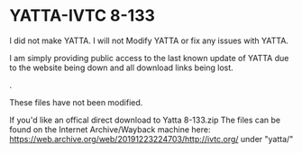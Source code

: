 # YATTA-IVTC 8-133
I did not make YATTA. I will not Modify YATTA or fix any issues with YATTA.

I am simply providing public access to the last known update of YATTA due to the website being down
and all download links being lost.

.

These files have not been modified. 

If you'd like an offical direct download to Yatta 8-133.zip
The files can be found on the Internet Archive/Wayback machine here:
https://web.archive.org/web/20191223224703/http://ivtc.org/ under "yatta/"
